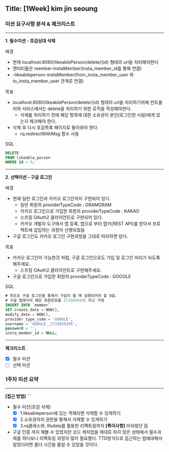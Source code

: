 ## Title: [1Week] kim jin seoung

### 미션 요구사항 분석 & 체크리스트

---

**1. 필수미션 - 호감상대 삭제**

배경
- 현재 localhost:8080/likeablePerson/delete/{id} 형태의 url을 처리해야한다
- 엔티티들은 member-instaMember(insta_member_id를 통해 연결)
- -likeableperson-instaMember(from_insta_member_user 와  to_insta_member_user 관계로 연결)

목표
- localhost:8080/likeablePerson/delete/{id} 형태의 url을 처리하기위해 컨트롤러와 서비스에서는 delete을 처리하기 위한 로직을 작성해야한다.
    - 삭제를 처리하기 전에 해당 항목에 대한 소유권이 본인(로그인한 사람)에게 있는지 체크해야 한다.
- 삭제 후 다시 호감목록 페이지로 돌아와야 한다.
    - rq.redirectWithMsg 함수 사용

SQL
```SQL
DELETE
FROM likeable_person
WHERE id = 5;
```


---
**2. 선택미션 - 구글 로그인**

배경
- 현재 일반 로그인과 카카오 로그인까지 구현되어 있다.
    - 일반 회원의 providerTypeCode : GRAMGRAM
    - 카카오 로그인으로 가입한 회원의 providerTypeCode : KAKAO
    - 스프링 OAuth2 클라이언트로 구현되어 있다.
    - 카카오 개발자 도구에서 앱 등록, 앱으로 부터 앱키(REST API)를 받아서 프로젝트에 삽입하는 과정이 선행되었음
- 구글 로그인도 카카오 로그인 구현과정을 그대로 따라하면 된다.

목표
- 카카오 로그인이 가능한것 처럼, 구글 로그인으로도 가입 및 로그인 처리가 되도록 해주세요.
    - 스프링 OAuth2 클라이언트로 구현해주세요.
- 구글 로그인으로 가입한 회원의 providerTypeCode : GOOGLE

SQL
```SQL
# 최초로 구글 로그인을 통해서 가입이 될 때 실행되어야 할 SQL
# 구글 앱에서의 해당 회원번호를 2731659195 라고 가정
INSERT INTO `member`
SET create_date = NOW(),
modify_date = NOW(),
provider_type_code = 'GOOGLE',
username = 'GOOGLE__2731659195',
password = '',
insta_member_id = NULL;
```
---
**체크리스트**
- [x] 필수 미션
- [ ] 선택 미션

### 1주차 미션 요약

---

**[접근 방법]** ```
- 필수 미션(호감 삭제)
    - [x] 1.likeableperson에 있는 객체라면 삭제할 수 있게하기
    - [x] 2.소유권자의 권한을 통해서 삭제할 수 있게하기
    - [x] 3.rq클래스와, Rsdata를 활용한 리팩토링까지
      **[특이사항]**
      아쉬웠던 점
- 구글 인증 까지 해볼 수 있었지만 코드 캐치업을 제대로 하지 않은 상태에서 필수과제를 하다보니 리팩토링 과정이 많이 필요했다. TTD방식으로 접근하는 법에대해서 알았더라면 좀더 시간을 줄일 수 있었을 것이다.
